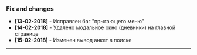 ### Fix and changes
- **[13-02-2018]** - Исправлен баг "прыгающего меню"
- **[14-02-2018]** - Удалено модальное окно (дневники) на главной странице
- **[15-02-2018]** - Изменен вывод анкет в поиске
--------------------------------------------------------
